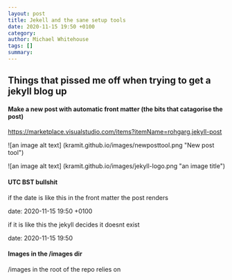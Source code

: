 ```yaml
---
layout: post
title: Jekell and the sane setup tools
date: 2020-11-15 19:50 +0100
category: 
author: Michael Whitehouse
tags: []
summary: 
---
```


## Things that pissed me off when trying to get a jekyll blog up




#### Make a new post with automatic front matter (the bits that catagorise the post)

https://marketplace.visualstudio.com/items?itemName=rohgarg.jekyll-post

![an image alt text] (kramit.github.io/images/newposttool.png "New post tool")

![an image alt text] (kramit.github.io/images/jekyll-logo.png "an image title")



#### UTC BST bullshit

if the date is like this in the front matter the post renders

date: 2020-11-15 19:50 +0100

if it is like this the jekyll decides it doesnt exist

date: 2020-11-15 19:50


#### Images in the /images dir


/images in the root of the repo relies on 


